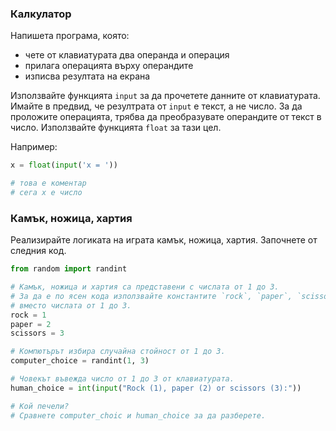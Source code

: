 ### Калкулатор

Напишета програма, която:

- чете от клавиатурата два операнда и операция
- прилага операцията върху операндите
- изписва резултата на екрана

Използвайте функцията `input` за да прочетете данните от клавиатурата.
Имайте в предвид, че резултрата от `input` е текст, а не число.
За да проложите операцията, трябва да преобразувате операндите от текст в число.
Използвайте функцията `float` за тази цел.

Например:

```python
x = float(input('x = '))

# това е коментар
# сега x e число
```

### Камък, ножица, хартия

Реализирайте логиката на играта камък, ножица, хартия.
Започнете от следния код.

```python
from random import randint

# Камък, ножица и хартия са представени с числата от 1 до 3.
# За да е по ясен кода използвайте константите `rock`, `paper`, `scissors`
# вместо числата от 1 до 3.
rock = 1
paper = 2
scissors = 3

# Компютърът избира случайна стойност от 1 до 3.
computer_choice = randint(1, 3)

# Човекът въвежда число от 1 до 3 от клавиатурата.
human_choice = int(input("Rock (1), paper (2) or scissors (3):"))

# Кой печели?
# Сравнете computer_choic и human_choice за да разберете.
```